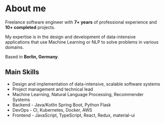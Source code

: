 # About me

Freelance software engineer with **7+ years** of professional experience and **10+ completed** projects.

My expertise is in the design and development of data-intensive applications that use Machine Learning or NLP to solve problems in various domains.

Based in **Berlin, Germany**.

## Main Skills

* Design and implementation of data-intensive, scalable software systems
* Project management and technical lead
* Machine Learning, Natural Language Processing, Recommender Systems
* Backend - Java/Kotlin Spring Boot, Python Flask
* DevOps - CI, Kubernetes, Docker, AWS
* Frontend - JavaScript, TypeScript, React, Redux, material-ui

